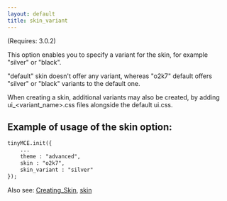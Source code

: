 ```yaml
---
layout: default
title: skin_variant
---
```


(Requires: 3.0.2)

This option enables you to specify a variant for the skin, for example "silver" or "black".

"default" skin doesn't offer any variant, whereas "o2k7" default offers "silver" or "black" variants to the default one.

When creating a skin, additional variants may also be created, by adding ui_<variant_name>.css files alongside the default ui.css.

## Example of usage of the skin option:

```html
tinyMCE.init({
	...
	theme : "advanced",
	skin : "o2k7",
	skin_variant : "silver"
});
```

Also see: [Creating_Skin](/wiki.php/TinyMCE3x:Creating_a_skin), [skin](../configuration/Configuration3x@skin)